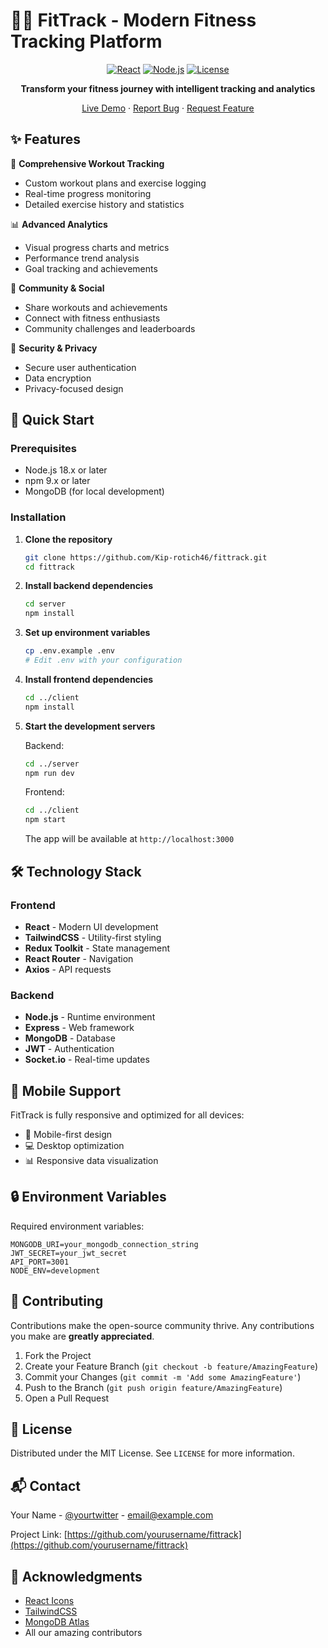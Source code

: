 # 🏃‍♂️ FitTrack - Modern Fitness Tracking Platform

<div align="center">

[![React](https://img.shields.io/badge/React-18.0.0-blue.svg)](https://reactjs.org/)
[![Node.js](https://img.shields.io/badge/Node.js-18.x-green.svg)](https://nodejs.org/)
[![License](https://img.shields.io/badge/License-MIT-yellow.svg)](LICENSE)

**Transform your fitness journey with intelligent tracking and analytics**

[Live Demo](https://fittrack-demo.com) · [Report Bug](https://github.com/yourusername/fittrack/issues) · [Request Feature](https://github.com/yourusername/fittrack/issues)

</div>

## ✨ Features

🎯 **Comprehensive Workout Tracking**
- Custom workout plans and exercise logging
- Real-time progress monitoring
- Detailed exercise history and statistics

📊 **Advanced Analytics**
- Visual progress charts and metrics
- Performance trend analysis
- Goal tracking and achievements

🤝 **Community & Social**
- Share workouts and achievements
- Connect with fitness enthusiasts
- Community challenges and leaderboards

🔐 **Security & Privacy**
- Secure user authentication
- Data encryption
- Privacy-focused design

## 🚀 Quick Start

### Prerequisites

- Node.js 18.x or later
- npm 9.x or later
- MongoDB (for local development)

### Installation

1. **Clone the repository**
   ```bash
   git clone https://github.com/Kip-rotich46/fittrack.git
   cd fittrack
   ```

2. **Install backend dependencies**
   ```bash
   cd server
   npm install
   ```

3. **Set up environment variables**
   ```bash
   cp .env.example .env
   # Edit .env with your configuration
   ```

4. **Install frontend dependencies**
   ```bash
   cd ../client
   npm install
   ```

5. **Start the development servers**

   Backend:
   ```bash
   cd ../server
   npm run dev
   ```

   Frontend:
   ```bash
   cd ../client
   npm start
   ```

   The app will be available at `http://localhost:3000`

## 🛠️ Technology Stack

### Frontend
- **React** - Modern UI development
- **TailwindCSS** - Utility-first styling
- **Redux Toolkit** - State management
- **React Router** - Navigation
- **Axios** - API requests

### Backend
- **Node.js** - Runtime environment
- **Express** - Web framework
- **MongoDB** - Database
- **JWT** - Authentication
- **Socket.io** - Real-time updates

## 📱 Mobile Support

FitTrack is fully responsive and optimized for all devices:
- 📱 Mobile-first design
- 💻 Desktop optimization
- 📊 Responsive data visualization

## 🔒 Environment Variables

Required environment variables:

```env
MONGODB_URI=your_mongodb_connection_string
JWT_SECRET=your_jwt_secret
API_PORT=3001
NODE_ENV=development
```

## 🤝 Contributing

Contributions make the open-source community thrive. Any contributions you make are **greatly appreciated**.

1. Fork the Project
2. Create your Feature Branch (`git checkout -b feature/AmazingFeature`)
3. Commit your Changes (`git commit -m 'Add some AmazingFeature'`)
4. Push to the Branch (`git push origin feature/AmazingFeature`)
5. Open a Pull Request

## 📝 License

Distributed under the MIT License. See `LICENSE` for more information.

## 📬 Contact

Your Name - [@yourtwitter](https://twitter.com/yourtwitter) - email@example.com

Project Link: [https://github.com/yourusername/fittrack](https://github.com/yourusername/fittrack)

## 🙏 Acknowledgments

- [React Icons](https://react-icons.github.io/react-icons/)
- [TailwindCSS](https://tailwindcss.com)
- [MongoDB Atlas](https://www.mongodb.com/cloud/atlas)
- All our amazing contributors
